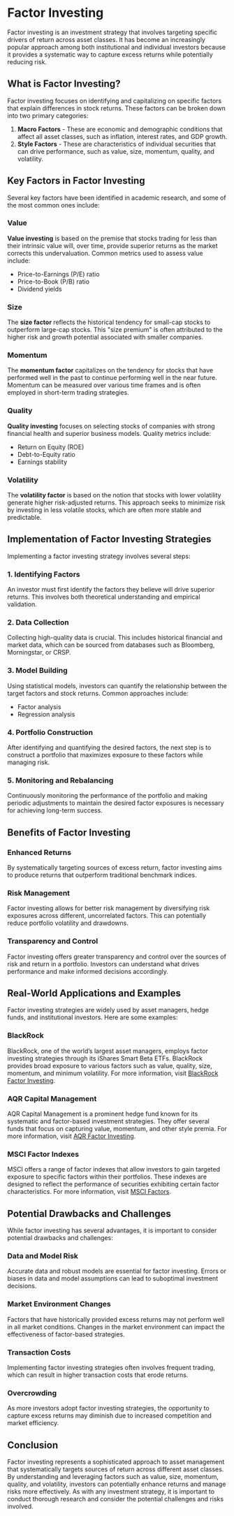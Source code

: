 # Factor Investing

Factor investing is an investment strategy that involves targeting specific drivers of return across asset classes. It has become an increasingly popular approach among both institutional and individual investors because it provides a systematic way to capture excess returns while potentially reducing risk. 

## What is Factor Investing?

Factor investing focuses on identifying and capitalizing on specific factors that explain differences in stock returns. These factors can be broken down into two primary categories: 
1. **Macro Factors** - These are economic and demographic conditions that affect all asset classes, such as inflation, interest rates, and GDP growth.
2. **Style Factors** - These are characteristics of individual securities that can drive performance, such as value, size, momentum, quality, and volatility.

## Key Factors in Factor Investing

Several key factors have been identified in academic research, and some of the most common ones include:

### Value

**Value investing** is based on the premise that stocks trading for less than their intrinsic value will, over time, provide superior returns as the market corrects this undervaluation. Common metrics used to assess value include:
- Price-to-Earnings (P/E) ratio
- Price-to-Book (P/B) ratio
- Dividend yields

### Size

The **size factor** reflects the historical tendency for small-cap stocks to outperform large-cap stocks. This "size premium" is often attributed to the higher risk and growth potential associated with smaller companies.

### Momentum

The **momentum factor** capitalizes on the tendency for stocks that have performed well in the past to continue performing well in the near future. Momentum can be measured over various time frames and is often employed in short-term trading strategies.

### Quality

**Quality investing** focuses on selecting stocks of companies with strong financial health and superior business models. Quality metrics include:
- Return on Equity (ROE)
- Debt-to-Equity ratio
- Earnings stability

### Volatility

The **volatility factor** is based on the notion that stocks with lower volatility generate higher risk-adjusted returns. This approach seeks to minimize risk by investing in less volatile stocks, which are often more stable and predictable.

## Implementation of Factor Investing Strategies

Implementing a factor investing strategy involves several steps:

### 1. Identifying Factors

An investor must first identify the factors they believe will drive superior returns. This involves both theoretical understanding and empirical validation.

### 2. Data Collection

Collecting high-quality data is crucial. This includes historical financial and market data, which can be sourced from databases such as Bloomberg, Morningstar, or CRSP.

### 3. Model Building

Using statistical models, investors can quantify the relationship between the target factors and stock returns. Common approaches include:
- Factor analysis
- Regression analysis

### 4. Portfolio Construction

After identifying and quantifying the desired factors, the next step is to construct a portfolio that maximizes exposure to these factors while managing risk.

### 5. Monitoring and Rebalancing

Continuously monitoring the performance of the portfolio and making periodic adjustments to maintain the desired factor exposures is necessary for achieving long-term success.

## Benefits of Factor Investing

### Enhanced Returns

By systematically targeting sources of excess return, factor investing aims to produce returns that outperform traditional benchmark indices.

### Risk Management

Factor investing allows for better risk management by diversifying risk exposures across different, uncorrelated factors. This can potentially reduce portfolio volatility and drawdowns.

### Transparency and Control

Factor investing offers greater transparency and control over the sources of risk and return in a portfolio. Investors can understand what drives performance and make informed decisions accordingly.

## Real-World Applications and Examples

Factor investing strategies are widely used by asset managers, hedge funds, and institutional investors. Here are some examples:

### BlackRock

BlackRock, one of the world’s largest asset managers, employs factor investing strategies through its iShares Smart Beta ETFs. BlackRock provides broad exposure to various factors such as value, quality, size, momentum, and minimum volatility. For more information, visit [BlackRock Factor Investing](https://www.blackrock.com/us/individual/investment-ideas/factor-investing).

### AQR Capital Management

AQR Capital Management is a prominent hedge fund known for its systematic and factor-based investment strategies. They offer several funds that focus on capturing value, momentum, and other style premia. For more information, visit [AQR Factor Investing](https://www.aqr.com/What-We-Do/Strategies/Factor).

### MSCI Factor Indexes

MSCI offers a range of factor indexes that allow investors to gain targeted exposure to specific factors within their portfolios. These indexes are designed to reflect the performance of securities exhibiting certain factor characteristics. For more information, visit [MSCI Factors](https://www.msci.com/factors).

## Potential Drawbacks and Challenges

While factor investing has several advantages, it is important to consider potential drawbacks and challenges:

### Data and Model Risk

Accurate data and robust models are essential for factor investing. Errors or biases in data and model assumptions can lead to suboptimal investment decisions.

### Market Environment Changes

Factors that have historically provided excess returns may not perform well in all market conditions. Changes in the market environment can impact the effectiveness of factor-based strategies.

### Transaction Costs

Implementing factor investing strategies often involves frequent trading, which can result in higher transaction costs that erode returns.

### Overcrowding

As more investors adopt factor investing strategies, the opportunity to capture excess returns may diminish due to increased competition and market efficiency.

## Conclusion

Factor investing represents a sophisticated approach to asset management that systematically targets sources of return across different asset classes. By understanding and leveraging factors such as value, size, momentum, quality, and volatility, investors can potentially enhance returns and manage risks more effectively. As with any investment strategy, it is important to conduct thorough research and consider the potential challenges and risks involved.